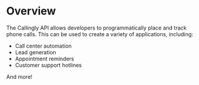 # Overview

The Callingly API allows developers to programmatically place and track phone calls. This can be used to create a variety of applications, including:

- Call center automation
- Lead generation
- Appointment reminders
- Customer support hotlines

And more!
